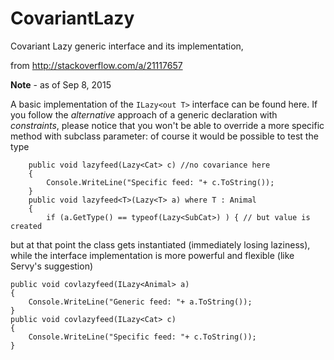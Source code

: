 # CovariantLazy

Covariant Lazy generic interface and its implementation, 

from http://stackoverflow.com/a/21117657

**Note** - as of Sep 8, 2015

A basic implementation of the `ILazy<out T>` interface can be found here. 
If you follow the *alternative* approach of a generic declaration with *constraints*, please notice that you won't be able to override a more specific method with subclass parameter: of course it would be possible to test the type

		public void lazyfeed(Lazy<Cat> c) //no covariance here
		{
			Console.WriteLine("Specific feed: "+ c.ToString());
		}
		public void lazyfeed<T>(Lazy<T> a) where T : Animal
		{
			if (a.GetType() == typeof(Lazy<SubCat>) ) { // but value is created

but at that point the class gets instantiated (immediately losing laziness), while the interface implementation is more powerful and flexible (like Servy's suggestion)

	public void covlazyfeed(ILazy<Animal> a) 
	{
		Console.WriteLine("Generic feed: "+ a.ToString());
	}
	public void covlazyfeed(ILazy<Cat> c)
	{
		Console.WriteLine("Specific feed: "+ c.ToString());
	}
